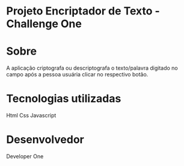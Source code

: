 # Projeto Encriptador de Texto - Challenge One

# Sobre
A aplicação criptografa ou descriptografa o texto/palavra digitado no campo após a pessoa usuária clicar no respectivo botão.

# Tecnologias utilizadas
Html    Css    Javascript

# Desenvolvedor
Developer One

